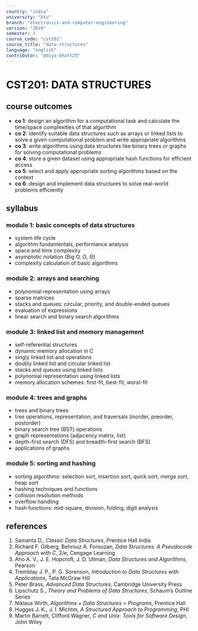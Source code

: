 ```yaml
---
country: "india"
university: "ktu"
branch: "electronics-and-computer-engineering"
version: "2019"
semester: 3
course_code: "cst201"
course_title: "data-structures"
language: "english"
contributor: "@diya-bhatt29"
---
```


# CST201: DATA STRUCTURES

## course outcomes

- **co 1**: design an algorithm for a computational task and calculate the time/space complexities of that algorithm  
- **co 2**: identify suitable data structures such as arrays or linked lists to solve a given computational problem and write appropriate algorithms  
- **co 3**: write algorithms using data structures like binary trees or graphs for solving computational problems  
- **co 4**: store a given dataset using appropriate hash functions for efficient access  
- **co 5**: select and apply appropriate sorting algorithms based on the context  
- **co 6**: design and implement data structures to solve real-world problems efficiently  

## syllabus

### module 1: basic concepts of data structures

- system life cycle  
- algorithm fundamentals, performance analysis  
- space and time complexity  
- asymptotic notation (Big O, Ω, Θ)  
- complexity calculation of basic algorithms  

### module 2: arrays and searching

- polynomial representation using arrays  
- sparse matrices  
- stacks and queues: circular, priority, and double-ended queues  
- evaluation of expressions  
- linear search and binary search algorithms  

### module 3: linked list and memory management

- self-referential structures  
- dynamic memory allocation in C  
- singly linked list and operations  
- doubly linked list and circular linked list  
- stacks and queues using linked lists  
- polynomial representation using linked lists  
- memory allocation schemes: first-fit, best-fit, worst-fit  

### module 4: trees and graphs

- trees and binary trees  
- tree operations, representation, and traversals (inorder, preorder, postorder)  
- binary search tree (BST) operations  
- graph representations (adjacency matrix, list)  
- depth-first search (DFS) and breadth-first search (BFS)  
- applications of graphs  

### module 5: sorting and hashing

- sorting algorithms: selection sort, insertion sort, quick sort, merge sort, heap sort  
- hashing techniques and functions  
- collision resolution methods  
- overflow handling  
- hash functions: mid-square, division, folding, digit analysis  

## references

1. Samanta D., *Classic Data Structures*, Prentice Hall India  
2. Richard F. Gilberg, Behrouz A. Forouzan, *Data Structures: A Pseudocode Approach with C*, 2/e, Cengage Learning  
3. Aho A. V., J. E. Hopcroft, J. D. Ullman, *Data Structures and Algorithms*, Pearson  
4. Tremblay J. P., P. G. Sorenson, *Introduction to Data Structures with Applications*, Tata McGraw Hill  
5. Peter Brass, *Advanced Data Structures*, Cambridge University Press  
6. Lipschutz S., *Theory and Problems of Data Structures*, Schaum’s Outline Series  
7. Niklaus Wirth, *Algorithms + Data Structures = Programs*, Prentice Hall  
8. Hugges J. K., J. I. Michtm, *A Structured Approach to Programming*, PHI  
9. Martin Barrett, Clifford Wagner, *C and Unix: Tools for Software Design*, John Wiley  
